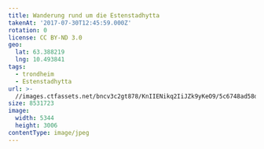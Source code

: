 ```yaml
---
title: Wanderung rund um die Estenstadhytta
takenAt: '2017-07-30T12:45:59.000Z'
rotation: 0
license: CC BY-ND 3.0
geo:
  lat: 63.388219
  lng: 10.493841
tags:
  - trondheim
  - Estenstadhytta
url: >-
  //images.ctfassets.net/bncv3c2gt878/KnIIENikq2IiJZk9yKeO9/5c6748ad58dde7d7a5c8dda864f7ca03/wanderung-rund-um-die-estenstadhytta_36131717851_o
size: 8531723
image:
  width: 5344
  height: 3006
contentType: image/jpeg
---
```


